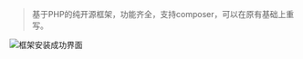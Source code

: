 > 基于PHP的纯开源框架，功能齐全，支持composer，可以在原有基础上重写。

![框架安装成功界面](https://git.oschina.net/uploads/images/2017/1010/153657_844b5c8a_1481349.png "wxuns.png")